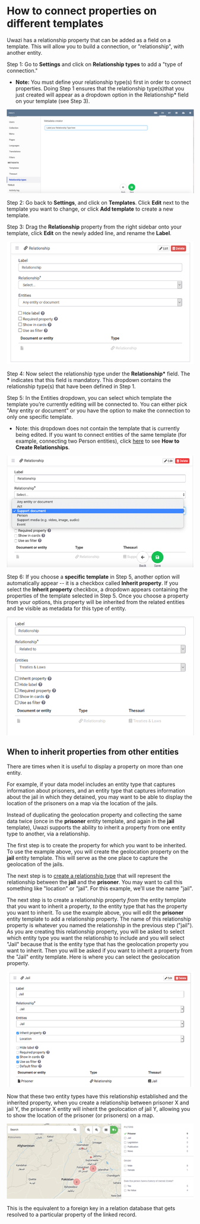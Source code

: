# How to connect properties on different templates

Uwazi has a relationship property that can be added as a field on a template. This will allow you to build a connection, or "relationship", with another entity.

Step 1: Go to **Settings** and click on **Relationship types** to add a "type of connection."

- **Note:** You must define your relationship type(s) first in order to connect properties. Doing Step 1 ensures that the relationship type(s)that you just created will appear as a dropdown option in the Relationship\* field on your template (see Step 3).

![](images/image_20.png)

Step 2: Go back to **Settings**, and click on **Templates**. Click **Edit** next to the template you want to change, or click **Add template** to create a new template.

Step 3: Drag the **Relationship** property from the right sidebar onto your template, click **Edit** on the newly added line, and rename the **Label**.

![](images/image_21.png)

Step 4: Now select the relationship type under the **Relationship\*** field. The **\*** indicates that this field is mandatory. This dropdown contains the relationship type(s) that have been defined in Step 1.

Step 5: In the Entities dropdown, you can select which template the template you’re currently editing will be connected to. You can either pick "Any entity or document" or you have the option to make the connection to only one specific template.

- Note: this dropdown does not contain the template that is currently being edited. If you want to connect entities of the same template (for example, connecting two Person entities), click [here](https://uwazi.readthedocs.io/en/initial-setup/admin-docs/how-to-create-relationships.html) to see **How to Create Relationships**.

![](images/image_22.png)

Step 6: If you choose a **specific template** in Step 5, another option will automatically appear -- it is a checkbox called **Inherit property**. If you select the **Inherit property** checkbox, a dropdown appears containing the properties of the template selected in Step 5. Once you choose a property from your options, this property will be inherited from the related entities and be visible as metadata for this type of entity.

![](images/image_23.png)

## When to inherit properties from other entities

There are times when it is useful to display a property on more than one entity.

For example, if your data model includes an entity type that captures information about prisoners, and an entity type that captures information about the jail in which they detained, you may want to be able to display the location of the prisoners on a map via the location of the jails.

Instead of duplicating the geolocation property and collecting the same data twice (once in the **prisoner** entity template, and again in the **jail** template), Uwazi supports the ability to inherit a property from one entity type to another, via a relationship.

The first step is to create the property for which you want to be inherited. To use the example above, you will create the geolocation property on the **jail** entity template. This will serve as the one place to capture the geolocation of the jails.

The next step is to [create a relationship type](https://github.com/huridocs/uwazi/wiki/Create-Different-Relationships) that will represent the relationship between the **jail** and the **prisoner**. You may want to call this something like "location" or "jail". For this example, we'll use the name "jail".

The next step is to create a relationship property _from_ the entity template that you want to inherit a property, _to_ the entity type that has the property you want to inherit. To use the example above, you will edit the **prisoner** entity template to add a relationship property. The name of this relationship property is whatever you named the relationship in the previous step ("jail"). As you are creating this relationship property, you will be asked to select which entity type you want the relationship to include and you will select "Jail" because that is the entity type that has the geolocation property you want to inherit. Then you will be asked if you want to inherit a property from the "Jail" entity template. Here is where you can select the geolocation property.

![](images/image_24.png)

Now that these two entity types have this relationship established and the inherited property, when you create a relationship between prisoner X and jail Y, the prisoner X entity will inherit the geolocation of jail Y, allowing you to show the location of the prisoner (or prisoners) on a map.

![](images/image_25.png)

This is the equivalent to a foreign key in a relation database that gets resolved to a particular property of the linked record.
